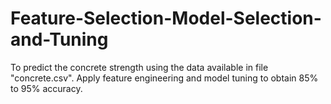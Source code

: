 # Feature-Selection-Model-Selection-and-Tuning
To predict the concrete strength using the data available in file "concrete.csv". Apply feature engineering and model tuning to obtain 85% to 95% accuracy.
